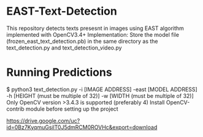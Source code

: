 # EAST-Text-Detection
This repository detects texts presesnt in images using EAST algorithm implemented with OpenCV3.4+
Implementation:
Store the model file (frozen_east_text_detection.pb) in the same directory as the text_detection.py and text_detection_video.py 
# Running Predictions
$ python3 text_detection.py -i [IMAGE ADDRESS] -east [MODEL ADDRESS] -h [HEIGHT (must be multiple of 32)] -w [WIDTH (must be multiple of 32)]
Only OpenCV version >3.4.3 is supported (preferably 4)
Install OpenCV-contrib module before setting up the project


https://drive.google.com/uc?id=0Bz7KyqmuGsilT0J5dmRCM0ROVHc&export=download
